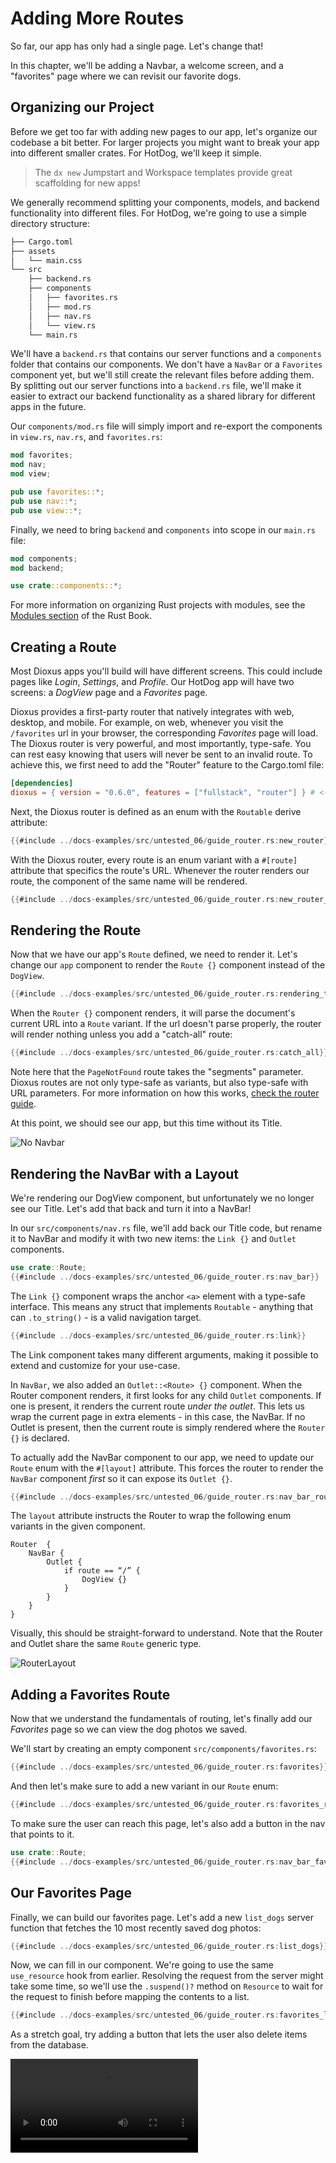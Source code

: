 # Adding More Routes

So far, our app has only had a single page. Let's change that!

In this chapter, we'll be adding a Navbar, a welcome screen, and a "favorites" page where we can revisit our favorite dogs.

## Organizing our Project

Before we get too far with adding new pages to our app, let's organize our codebase a bit better. For larger projects you might want to break your app into different smaller crates. For HotDog, we'll keep it simple.

> The `dx new` Jumpstart and Workspace templates provide great scaffolding for new apps!

We generally recommend splitting your components, models, and backend functionality into different files. For HotDog, we're going to use a simple directory structure:

```sh
├── Cargo.toml
├── assets
│   └── main.css
└── src
    ├── backend.rs
    ├── components
    │   ├── favorites.rs
    │   ├── mod.rs
    │   ├── nav.rs
    │   └── view.rs
    └── main.rs
```

We'll have a `backend.rs` that contains our server functions and a `components` folder that contains our components. We don't have a `NavBar` or a `Favorites` component yet, but we'll still create the relevant files before adding them. By splitting out our server functions into a `backend.rs` file, we'll make it easier to extract our backend functionality as a shared library for different apps in the future.

Our `components/mod.rs` file will simply import and re-export the components in `view.rs`, `nav.rs`, and `favorites.rs`:

```rust
mod favorites;
mod nav;
mod view;

pub use favorites::*;
pub use nav::*;
pub use view::*;
```

Finally, we need to bring `backend` and `components` into scope in our `main.rs` file:

```rust
mod components;
mod backend;

use crate::components::*;
```

For more information on organizing Rust projects with modules, see the [Modules section](https://doc.rust-lang.org/book/ch07-02-defining-modules-to-control-scope-and-privacy.html) of the Rust Book.

## Creating a Route

Most Dioxus apps you'll build will have different screens. This could include pages like *Login*, *Settings*, and *Profile*. Our HotDog app will have two screens: a *DogView* page and a *Favorites* page.

Dioxus provides a first-party router that natively integrates with web, desktop, and mobile. For example, on web, whenever you visit the `/favorites` url in your browser, the corresponding *Favorites* page will load. The Dioxus router is very powerful, and most importantly, type-safe. You can rest easy knowing that users will never be sent to an invalid route. To achieve this, we first need to add the "Router" feature to the Cargo.toml file:

```toml
[dependencies]
dioxus = { version = "0.6.0", features = ["fullstack", "router"] } # <----- add "router"
```

Next, the Dioxus router is defined as an enum with the `Routable` derive attribute:

```rust
{{#include ../docs-examples/src/untested_06/guide_router.rs:new_router}}
```

With the Dioxus router, every route is an enum variant with a `#[route]` attribute that specifics the route's URL. Whenever the router renders our route, the component of the same name will be rendered.

```rust
{{#include ../docs-examples/src/untested_06/guide_router.rs:new_router_with_component}}
```


## Rendering the Route

Now that we have our app's `Route` defined, we need to render it. Let's change our `app` component to render the `Route {}` component instead of the `DogView`.

```rust
{{#include ../docs-examples/src/untested_06/guide_router.rs:rendering_the_route}}
```

When the `Router {}` component renders, it will parse the document's current URL into a `Route` variant. If the url doesn't parse properly, the router will render nothing unless you add a "catch-all" route:

```rust
{{#include ../docs-examples/src/untested_06/guide_router.rs:catch_all}}
```

Note here that the `PageNotFound` route takes the "segments" parameter. Dioxus routes are not only type-safe as variants, but also type-safe with URL parameters. For more information on how this works, [check the router guide](../router/index.md).

At this point, we should see our app, but this time without its Title.

![No Navbar](/assets/06_docs/no_navbar.png)


## Rendering the NavBar with a Layout

We're rendering our DogView component, but unfortunately we no longer see our Title. Let's add that back and turn it into a NavBar!

In our `src/components/nav.rs` file, we'll add back our Title code, but rename it to NavBar and modify it with two new items: the `Link {}` and `Outlet` components.

```rust
use crate::Route;
{{#include ../docs-examples/src/untested_06/guide_router.rs:nav_bar}}
```

The `Link {}` component wraps the anchor `<a>` element with a type-safe interface. This means any struct that implements `Routable` - anything that can `.to_string()` - is a valid navigation target.

```rust
{{#include ../docs-examples/src/untested_06/guide_router.rs:link}}
```

The Link component takes many different arguments, making it possible to extend and customize for your use-case.

In `NavBar`, we also added an `Outlet::<Route> {}` component. When the Router component renders, it first looks for any child `Outlet` components. If one is present, it renders the current route *under the outlet*. This lets us wrap the current page in extra elements - in this case, the NavBar. If no Outlet is present, then the current route is simply rendered where the `Router {}` is declared.

To actually add the NavBar component to our app, we need to update our `Route` enum with the `#[layout]` attribute. This forces the router to render the `NavBar` component *first* so it can expose its `Outlet {}`.

```rust
{{#include ../docs-examples/src/untested_06/guide_router.rs:nav_bar_router}}
```

The `layout` attribute instructs the Router to wrap the following enum variants in the given component.
```rust, ignore
Router  {
    NavBar {
        Outlet {
            if route == “/” {
                DogView {}
            }
        }
    }
}
```

Visually, this should be straight-forward to understand. Note that the Router and Outlet share the same `Route` generic type.

![RouterLayout](/assets/06_docs/routeroutlet.png)

## Adding a Favorites Route

Now that we understand the fundamentals of routing, let's finally add our *Favorites* page so we can view the dog photos we saved.

We'll start by creating an empty component `src/components/favorites.rs`:

```rust
{{#include ../docs-examples/src/untested_06/guide_router.rs:favorites}}
```

And then let's make sure to add a new variant in our `Route` enum:

```rust
{{#include ../docs-examples/src/untested_06/guide_router.rs:favorites_router}}
```

To make sure the user can reach this page, let's also add a button in the nav that points to it.

```rust
use crate::Route;
{{#include ../docs-examples/src/untested_06/guide_router.rs:nav_bar_favorites_link}}
```

## Our Favorites Page

Finally, we can build our favorites page. Let's add a new `list_dogs` server function that fetches the 10 most recently saved dog photos:

```rust
{{#include ../docs-examples/src/untested_06/guide_router.rs:list_dogs}}
```

Now, we can fill in our component. We're going to use the same `use_resource` hook from earlier. Resolving the request from the server might take some time, so we'll use the `.suspend()?` method on `Resource` to wait for the request to finish before mapping the contents to a list.

```rust
{{#include ../docs-examples/src/untested_06/guide_router.rs:favorites_list_dogs}}
```

As a stretch goal, try adding a button that lets the user also delete items from the database.

![FullDemo](/assets/06_docs/hotdogfull.mp4)
